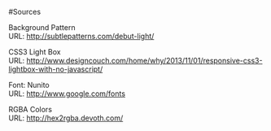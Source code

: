 #Sources

Background Pattern <br>
URL: http://subtlepatterns.com/debut-light/

CSS3 Light Box <br>
URL: http://www.designcouch.com/home/why/2013/11/01/responsive-css3-lightbox-with-no-javascript/

Font: Nunito <br>
URL: http://www.google.com/fonts

RGBA Colors <br>
URL: http://hex2rgba.devoth.com/

